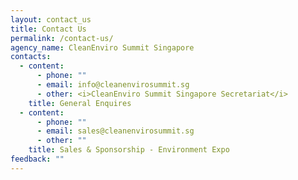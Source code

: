 ```yaml
---
layout: contact_us
title: Contact Us
permalink: /contact-us/
agency_name: CleanEnviro Summit Singapore
contacts:
  - content:
      - phone: ""
      - email: info@cleanenvirosummit.sg
      - other: <i>CleanEnviro Summit Singapore Secretariat</i>
    title: General Enquires
  - content:
      - phone: ""
      - email: sales@cleanenvirosummit.sg
      - other: ""
    title: Sales & Sponsorship - Environment Expo
feedback: ""
---
```

